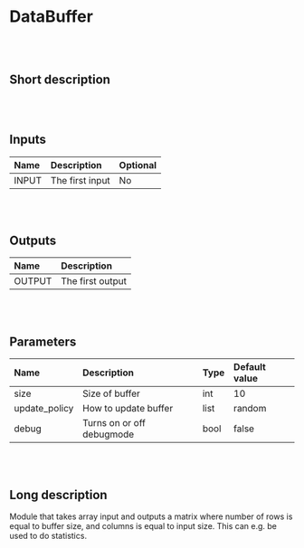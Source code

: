 # DataBuffer


<br><br>
## Short description



<br><br>

## Inputs

|Name|Description|Optional|
|:----|:-----------|:-------|
|INPUT|The first input|No|

<br><br>

## Outputs

|Name|Description|
|:----|:-----------|
|OUTPUT|The first output|

<br><br>

## Parameters

|Name|Description|Type|Default value|
|:----|:-----------|:----|:-------------|
|size|Size of buffer|int|10|
|update_policy|How to update buffer|list|random|
|debug|Turns on or off debugmode|bool|false|

<br><br>
## Long description
Module that takes array input and outputs a matrix where number of 
		rows is equal to buffer size, and columns is equal to input size.
		This can e.g. be used to do statistics.